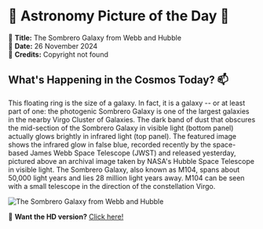 # 🌌 **Astronomy Picture of the Day** 🌌

🔭 **Title:** The Sombrero Galaxy from Webb and Hubble  
📅 **Date:** 26 November 2024  
📸 **Credits:** Copyright not found  

## **What's Happening in the Cosmos Today?** 📫

This floating ring is the size of a galaxy.  In fact, it is a galaxy -- or at least part of one: the photogenic Sombrero Galaxy is one of the largest galaxies in the nearby Virgo Cluster of Galaxies.  The dark band of dust that obscures the mid-section of the Sombrero Galaxy in visible light (bottom panel) actually glows brightly in infrared light (top panel).  The featured image shows the infrared glow in false blue, recorded recently by the space-based James Webb Space Telescope (JWST) and released yesterday,  pictured above an archival image taken by NASA's Hubble Space Telescope in visible light. The Sombrero Galaxy, also known as M104, spans about 50,000 light years and lies 28 million light years away.  M104 can be seen with a small telescope in the direction of the constellation Virgo.


![The Sombrero Galaxy from Webb and Hubble](https://apod.nasa.gov/apod/image/2411/Sombrero_WebbHubble_960.jpg)

🌠 **Want the HD version?** [Click here!](https://apod.nasa.gov/apod/image/2411/Sombrero_WebbHubble_2290.jpg)

